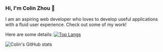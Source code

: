 ### Hi, I'm Colin Zhou 👋

I am an aspiring web developer who loves to develop useful applications with a fluid user experience. Check out some of my work!

Here are some details: 
[![Top Langs](https://github-readme-stats.vercel.app/api/top-langs/?username=czhou578&layout=compact)](https://github.com/anuraghazra/github-readme-stats)

![Colin's GitHub stats](https://github-readme-stats.vercel.app/api?username=czhou578&count_private=true)



<!--
**czhou578/czhou578** is a ✨ _special_ ✨ repository because its `README.md` (this file) appears on your GitHub profile.

Here are some ideas to get you started:

- 🔭 I’m currently working on ...
- 🌱 I’m currently learning ...
- 👯 I’m looking to collaborate on ...
- 🤔 I’m looking for help with ...
- 💬 Ask me about ...
- 📫 How to reach me: ...
- 😄 Pronouns: ...
- ⚡ Fun fact: ...
-->
